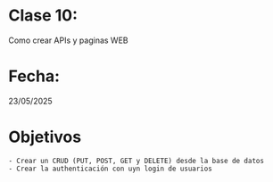 # Clase 10: 
Como crear APIs y paginas WEB

# Fecha: 
23/05/2025

# Objetivos
    - Crear un CRUD (PUT, POST, GET y DELETE) desde la base de datos
    - Crear la authenticación con uyn login de usuarios